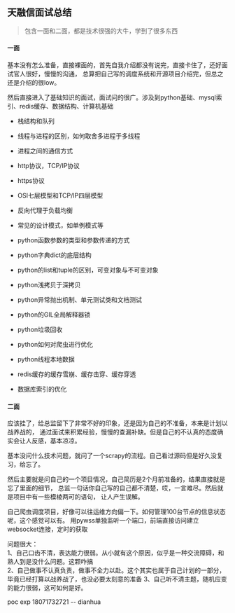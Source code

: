 <!--
https://ae01.alicdn.com/kf/Haf4d3b0529ba47669bf69c7bfc71a5f1Y.png
职场|生活
天融信面试总结
包含一面和二面，都是技术很强的大牛，学到了很多东西
包含一面和二面，都是技术很强的大牛，学到了很多东西
-->

## 天融信面试总结

> 包含一面和二面，都是技术很强的大牛，学到了很多东西

#### 一面
基本没有怎么准备，直接裸面的，首先自我介绍都没有说完，直接卡住了，还好面试官人很好，慢慢的沟通，
总算把自己写的调度系统和开源项目介绍完，但总之还是介绍的很low。

然后直接进入了基础知识的面试，面试问的很广。涉及到python基础、mysql索引、redis缓存、数据结构、计算机基础
* 栈结构和队列
* 线程与进程的区别，如何取舍多进程于多线程
* 进程之间的通信方式
* http协议，TCP/IP协议
* https协议
* OSI七层模型和TCP/IP四层模型
* 反向代理于负载均衡
* 常见的设计模式，如单例模式等

* python函数参数的类型和参数传递的方式
* python字典dict的底层结构
* python的list和tuple的区别，可变对象与不可变对象
* python浅拷贝于深拷贝
* python异常抛出机制、单元测试类和文档测试
* python的GIL全局解释器锁
* python垃圾回收
* python如何对爬虫进行优化
* python线程本地数据

* redis缓存的缓存雪崩、缓存击穿、缓存穿透

* 数据库索引的优化

#### 二面
应该挂了，给总监留下了非常不好的印象，还是因为自己的不准备，本来是计划以战养战的，
通过面试来积累经验，慢慢的查漏补缺。但是自己的不认真的态度确实会让人反感，基本凉凉。

基本没问什么技术问题，就问了一个scrapy的流程。自己看过源码但是好久没复习，给忘了。

然后主要就是问自己的一个项目情况，自己简历是2个月前准备的，结果直接就是忘了里面的细节，
总监一句话你自己写的自己都不清楚，哎，一言难尽。然后就是项目中有一些模棱两可的语句，
让人产生误解。

自己爬虫调度项目，好像可以往运维方向偏一下。如何管理100台节点的信息状态呢，这个感觉可以有。
用pywss单独监听一个端口，前端直接访问建立websocket连接，定时的获取

问题很大：  
1、自己口齿不清，表达能力很弱。从小就有这个原因，似乎是一种交流障碍，和熟人到是没什么问题。这颗咋搞  
2、自己做事不认真负责，做事不全力以赴。这个其实也属于自己计划的一部分，毕竟已经打算以战养战了，也没必要太刻意的准备
3、自己听不清主题，随机应变的能力很弱，这可如何是好。

poc exp
18071732721  -- dianhua

